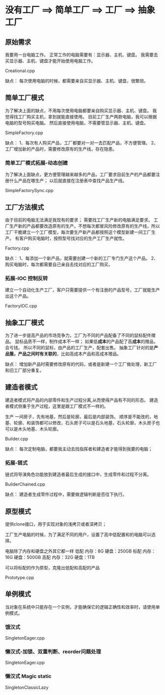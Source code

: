 
# 没有工厂 ==> 简单工厂 ==> 工厂 ==> 抽象工厂 
## 原始需求
我要用一台电脑工作。
正常工作的电脑需要有：显示器、主机、键盘。
我需要去买显示器、主机、键盘才能开始使用电脑工作。

Creational.cpp

缺点：
每次使用电脑的时候，都需要亲自买显示器、主机、键盘，很繁琐。

## 简单工厂模式
为了解决上面的缺点，不用每次使用电脑都要亲自购买显示器、主机、键盘。
我觉得找工厂购买主机，拿到就能直接使用。
目前工厂生产两款电脑，我可以根据电脑的型号购买电脑。
然后直接使用电脑，不需要管显示器、主机、键盘。

SimpleFactory.cpp

缺点：
1、每次有人购买产品，工厂都要对一对一去匹配产品，不方便管理。
2、工厂增加新的产品时，需要修改原有的生产线，存在隐患。

### 简单工厂模式拓展-动态创建
为了解决上面缺点，更方便管理越来越多的产品，工厂要求目前生产的产品都要注册什么产品在哪生产；
以后就直接在注册表中查找产品生产线。

SimpleFactorySync.cpp

## 工厂方法模式
由于目前的电脑无法满足我现有的要求；
需要找工厂生产新的电脑满足要求。
工厂生产新的产品都要改造原有的生产。不想每次都冒风险修改原有的生产线，所以工厂干脆建立一个工厂模型，每次要生产新产品都按照这个模型新建一间工厂生产。
有客户购买电脑时，按照型号找对应的生产工厂生产就性。

Factory.cpp

缺点：
1、每添加一个新产品，就需要创建一个新的工厂专门生产这个产品。
2、购买电脑时，每次都需要自己亲自去找对应的工厂购买。

### 拓展-IOC 控制反转
建立一个自动化生产工厂，客户只需要提供一个有注册的产品型号，工厂就能生产出这个产品。

FactoryIOC.cpp

## 抽象工厂模式
为了进一步提高产品的市场竞争力，工厂为不同的产品配备了不同的鼠标配件赠品。
鼠标品质不一样，制作成本不一样；
如果低**成本**的产品配了高**成本**的赠品，会亏钱。
所以不同的鼠标，由产品的工厂生产，配套出售。
抽象工厂针对的是**产品簇，产品之间时有关联的**，比如高成本产品和高成本赠品。

缺点：
增加新产品时需要修改原有的代码，或者是新建一个工厂做处理，新工厂和旧工厂部分重复。

## 建造者模式
建造者模式将产品的内部零件和生产过程分离,从而使得产品有不同的形态。
建造者模式侧重于生产过程，这里是跟工厂模式不一样的。

生产 一间房子，先有地基，然后是轮廓，最后是内部装饰。
顺序是不能改的，地基、轮廓、和装饰都可以修改，石头房子可以是石头地基，石头轮廓，木头房子也可以是木头地基、木头轮廓。

Builder.cpp

缺点：
每次定制电脑，都要我主动去找指挥者和建造者才能得到我要的电脑；

### 拓展-链式
链式将导演角色功能放到建造者最后生成的接口中，生成零件和过程不分离。

BuilderChained.cpp

缺点：
建造者生成零件过程中，需要做逻辑判断是否往下执行。

## 
## 原型模式
提供clone接口，用于实现对象的浅拷贝或者深拷贝；

工厂生产电脑的时候，为了满足不同的用户，设置了高中低配置和的电脑可以选择。

电脑除了内存和硬盘之外其它都一样
低配 内存：8G  硬盘：250GB
标配 内存：16G 硬盘：500GB
高配 内存：32G 硬盘：1TB

可以将标配的作为原型，克隆出低配和高配的产品

Prototype.cpp

## 单例模式
当对象在系统中只能存在一个实例，才能确保它的逻辑正确性和效率时，请使用单例模式。

### 饿汉式
SingletonEager.cpp

### 懒汉式-加锁、双重判断、reorder问题处理
SingletonEager.cpp

### 懒汉式 Magic static
SingletonClassicLazy